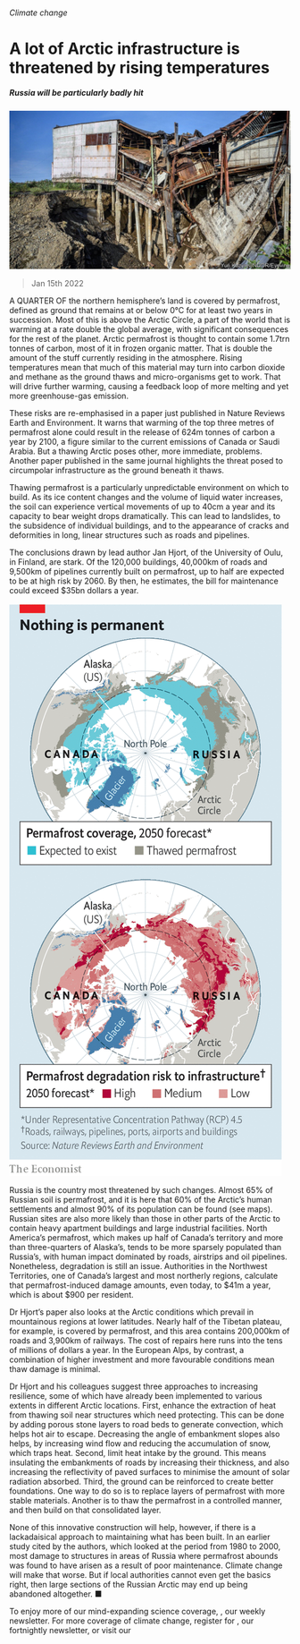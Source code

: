 ###### Climate change

# A lot of Arctic infrastructure is threatened by rising temperatures 

##### Russia will be particularly badly hit 

![image](images/20220115_stp503.jpg) 

> Jan 15th 2022 

A QUARTER OF the northern hemisphere’s land is covered by permafrost, defined as ground that remains at or below 0°C for at least two years in succession. Most of this is above the Arctic Circle, a part of the world that is warming at a rate double the global average, with significant consequences for the rest of the planet. Arctic permafrost is thought to contain some 1.7trn tonnes of carbon, most of it in frozen organic matter. That is double the amount of the stuff currently residing in the atmosphere. Rising temperatures mean that much of this material may turn into carbon dioxide and methane as the ground thaws and micro-organisms get to work. That will drive further warming, causing a feedback loop of more melting and yet more greenhouse-gas emission.

These risks are re-emphasised in a paper just published in Nature Reviews Earth and Environment. It warns that warming of the top three metres of permafrost alone could result in the release of 624m tonnes of carbon a year by 2100, a figure similar to the current emissions of Canada or Saudi Arabia. But a thawing Arctic poses other, more immediate, problems. Another paper published in the same journal highlights the threat posed to circumpolar infrastructure as the ground beneath it thaws.


Thawing permafrost is a particularly unpredictable environment on which to build. As its ice content changes and the volume of liquid water increases, the soil can experience vertical movements of up to 40cm a year and its capacity to bear weight drops dramatically. This can lead to landslides, to the subsidence of individual buildings, and to the appearance of cracks and deformities in long, linear structures such as roads and pipelines.

The conclusions drawn by lead author Jan Hjort, of the University of Oulu, in Finland, are stark. Of the 120,000 buildings, 40,000km of roads and 9,500km of pipelines currently built on permafrost, up to half are expected to be at high risk by 2060. By then, he estimates, the bill for maintenance could exceed $35bn dollars a year.

![image](images/20220115_stm301.png) 


Russia is the country most threatened by such changes. Almost 65% of Russian soil is permafrost, and it is here that 60% of the Arctic’s human settlements and almost 90% of its population can be found (see maps). Russian sites are also more likely than those in other parts of the Arctic to contain heavy apartment buildings and large industrial facilities. North America’s permafrost, which makes up half of Canada’s territory and more than three-quarters of Alaska’s, tends to be more sparsely populated than Russia’s, with human impact dominated by roads, airstrips and oil pipelines. Nonetheless, degradation is still an issue. Authorities in the Northwest Territories, one of Canada’s largest and most northerly regions, calculate that permafrost-induced damage amounts, even today, to $41m a year, which is about $900 per resident.

Dr Hjort’s paper also looks at the Arctic conditions which prevail in mountainous regions at lower latitudes. Nearly half of the Tibetan plateau, for example, is covered by permafrost, and this area contains 200,000km of roads and 3,900km of railways. The cost of repairs here runs into the tens of millions of dollars a year. In the European Alps, by contrast, a combination of higher investment and more favourable conditions mean thaw damage is minimal.

Dr Hjort and his colleagues suggest three approaches to increasing resilience, some of which have already been implemented to various extents in different Arctic locations. First, enhance the extraction of heat from thawing soil near structures which need protecting. This can be done by adding porous stone layers to road beds to generate convection, which helps hot air to escape. Decreasing the angle of embankment slopes also helps, by increasing wind flow and reducing the accumulation of snow, which traps heat. Second, limit heat intake by the ground. This means insulating the embankments of roads by increasing their thickness, and also increasing the reflectivity of paved surfaces to minimise the amount of solar radiation absorbed. Third, the ground can be reinforced to create better foundations. One way to do so is to replace layers of permafrost with more stable materials. Another is to thaw the permafrost in a controlled manner, and then build on that consolidated layer.

None of this innovative construction will help, however, if there is a lackadaisical approach to maintaining what has been built. In an earlier study cited by the authors, which looked at the period from 1980 to 2000, most damage to structures in areas of Russia where permafrost abounds was found to have arisen as a result of poor maintenance. Climate change will make that worse. But if local authorities cannot even get the basics right, then large sections of the Russian Arctic may end up being abandoned altogether. ■

To enjoy more of our mind-expanding science coverage, , our weekly newsletter. For more coverage of climate change, register for , our fortnightly newsletter, or visit our 

